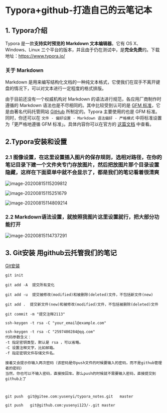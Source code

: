 # Typora+github-打造自己的云笔记本

## 1. Typora介绍

Typora 是一款**支持实时预览的 Markdown 文本编辑器**。它有 OS X、Windows、Linux 三个平台的版本，并且由于仍在测试中，是**完全免费**的。下载地址：https://www.typora.io/

### 关于 Markdown

Markdown 是用来编写结构化文档的一种纯文本格式，它使我们在双手不离开键盘的情况下，可以对文本进行一定程度的格式排版。

由于目前还没有一个权威机构对 Markdown 的语法进行规范，各应用厂商制作时遵循的 Markdown 语法也是不尽相同的。其中比较受到认可的是 [GFM 标准](https://github.github.com/gfm/)，它是由著名代码托管网站 [GitHub](https://github.com/) 所制定的。Typora 主要使用的也是 GFM 标准。同时，你还可以在 `文件 - 偏好设置 - Markdown 语法偏好 - 严格模式` 中将标准设置为「更严格地遵循 GFM 标准」。具体内容你可以在官方的 [这篇文档](http://support.typora.io/Strict-Mode/) 中查看。



## 2.Typora安装和设置



### 2.1 图像设置，在这里设置插入图片的保存规则，选相对路径，在你的笔记目录下建一个文件夹专门存放图片，然后把放图片那个目录设置隐藏，这样在下面菜单中就不会显示了，都是我们的笔记看着很清爽

![image-20200815115209812](../../Typora学习笔记/assets/Typora+github-打造自己的云笔记本.assets/image-20200815115209812.png)

![image-20200815115251679](../../Typora学习笔记/assets/Typora+github-打造自己的云笔记本.assets/image-20200815115251679.png)





![image-20200815114809214](../../Typora学习笔记/assets/Typora+github-打造自己的云笔记本.assets/image-20200815114809214.png)



### 2.2 Markdown语法设置，就按照我图片这里设置就行，把大部分功能打开

![image-20200815114737291](../../Typora学习笔记/assets/Typora+github-打造自己的云笔记本.assets/image-20200815114737291.png)

## 3. Git安装 用github云托管我们的笔记

[Git安装](../git使用/git安装.md)

```
git init 
```

```
git add -A  提交所有变化

git add -u  提交被修改(modified)和被删除(deleted)文件，不包括新文件(new)

git add .  提交新文件(new)和被修改(modified)文件，不包括被删除(deleted)文件
```

```
git commit -m "提交注释2113"
```

```
ssh-keygen -t rsa -C "your_email@example.com"

ssh-keygen -t rsa -C "2597400284@qq.com"
代码参数含义：
-t 指定密钥类型，默认是 rsa ，可以省略。
-C 设置注释文字，比如邮箱。
-f 指定密钥文件存储文件名。

接着又会提示你输入两次密码（该密码是你push文件的时候要输入的密码，而不是github管理者的密码）
当然，你也可以不输入密码，直接按回车。那么push的时候就不需要输入密码，直接提交到github上了



```

```
git push  git@gitee.com:yusenyi/typora_notes.git   master

git push   git@github.com:yusenyi123/-.git master
```

